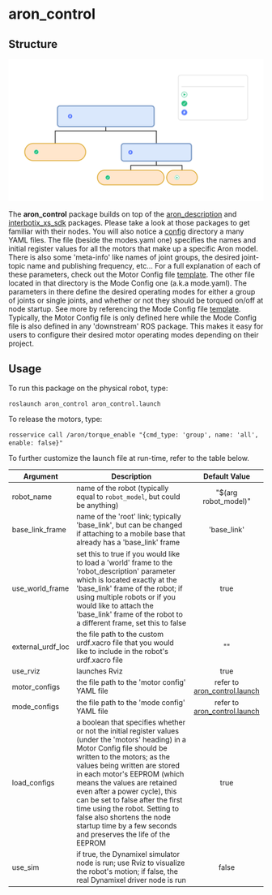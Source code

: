 # aron_control

## Structure

<p align="center">
  <img src="https://github.com/andreagavazzi/aron_control/blob/main/aron_control.svg">
</p>


The **aron_control** package builds on top of the [aron_description](../aron_description) and [interbotix_xs_sdk](https://github.com/Interbotix/interbotix_ros_core/tree/main/interbotix_ros_xseries/interbotix_xs_sdk) packages. Please take a look at those packages to get familiar with their nodes. You will also notice a [config](config/) directory a many YAML files. The file (beside the modes.yaml one) specifies the names and initial register values for all the motors that make up a specific Aron model. There is also some 'meta-info' like names of joint groups, the desired joint-topic name and publishing frequency, etc... For a full explanation of each of these parameters, check out the Motor Config file [template](https://github.com/Interbotix/interbotix_ros_core/blob/main/interbotix_ros_xseries/interbotix_xs_sdk/config/motor_configs_template.yaml). The other file located in that directory is the Mode Config one (a.k.a mode.yaml). The parameters in there define the desired operating modes for either a group of joints or single joints, and whether or not they should be torqued on/off at node startup. See more by referencing the Mode Config file [template](https://github.com/Interbotix/interbotix_ros_core/blob/main/interbotix_ros_xseries/interbotix_xs_sdk/config/mode_configs_template.yaml). Typically, the Motor Config file is only defined here while the Mode Config file is also defined in any 'downstream' ROS package. This makes it easy for users to configure their desired motor operating modes depending on their project.

## Usage
To run this package on the physical robot, type:
```
roslaunch aron_control aron_control.launch
```
To release the motors, type:
```
rosservice call /aron/torque_enable "{cmd_type: 'group', name: 'all', enable: false}"
```

To further customize the launch file at run-time, refer to the table below.

| Argument | Description | Default Value |
| -------- | ----------- | :-----------: |
| robot_name | name of the robot (typically equal to `robot_model`, but could be anything) | "$(arg robot_model)" |
| base_link_frame | name of the 'root' link; typically 'base_link', but can be changed if attaching to a mobile base that already has a 'base_link' frame| 'base_link' |
| use_world_frame | set this to true if you would like to load a 'world' frame to the 'robot_description' parameter which is located exactly at the 'base_link' frame of the robot; if using multiple robots or if you would like to attach the 'base_link' frame of the robot to a different frame, set this to false | true |  
| external_urdf_loc | the file path to the custom urdf.xacro file that you would like to include in the robot's urdf.xacro file| "" |
| use_rviz | launches Rviz | true |
| motor_configs | the file path to the 'motor config' YAML file | refer to [aron_control.launch](launch/aron_control.launch) |
| mode_configs | the file path to the 'mode config' YAML file | refer to [aron_control.launch](launch/aron_control.launch) |
| load_configs | a boolean that specifies whether or not the initial register values (under the 'motors' heading) in a Motor Config file should be written to the motors; as the values being written are stored in each motor's EEPROM (which means the values are retained even after a power cycle), this can be set to false after the first time using the robot. Setting to false also shortens the node startup time by a few seconds and preserves the life of the EEPROM | true |
| use_sim | if true, the Dynamixel simulator node is run; use Rviz to visualize the robot's motion; if false, the real Dynamixel driver node is run | false |
